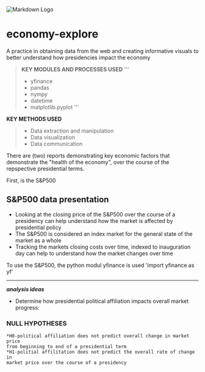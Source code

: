 ![Markdown Logo](https://markdown-here.com/img/icon256.png)

# economy-explore
A practice in obtaining data from the web and creating informative visuals to better understand how presidencies impact the economy

> **KEY MODULES AND PROCESSES USED**
'''
> - yfinance
> - pandas
> - nympy
> - datetime
> - matplotlib.pyplot
'''

**KEY METHODS USED**
> - Data extraction and manipulation
> - Data visualization
> - Data communication

There are (two) reports demonstrating key economic factors that demonstrate the "health of the economy", over the course of the repspective presidential terms. 

First, is the S&P500 
## S&P500 data presentation
- Looking at the closing price of the S&P500 over the course of a presidency 
can help understand how the market is affected by presidential policy
- The S&P500 is considered an index market for the general state of the 
market as a whole
- Tracking the markets closing costs over time, indexed to inauguration day
can help to understand how the market changes over time

To use the S&P500, the python modul yfinance is used
'import yfinance as yf'

---
***analysis ideas***
- Determine how presidential political affiliation impacts overall market
progress: 
### NULL HYPOTHESES
    *H0-political affiliation does not predict overall change in market price
    from beginning to end of a presidential term
    *H1-politial affilitation does not predict the overall rate of change in 
    market price over the course of a presidency


